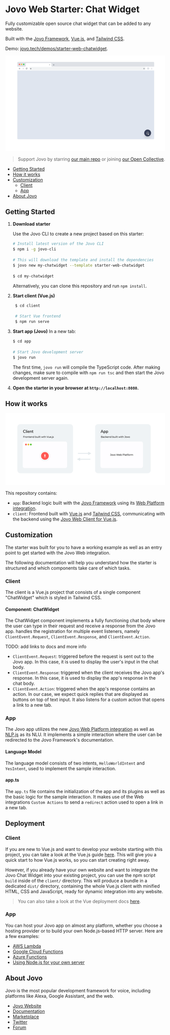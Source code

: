 # Jovo Web Starter: Chat Widget

Fully customizable open source chat widget that can be added to any website.

Built with the [Jovo Framework](https://github.com/jovotech/jovo-framework), [Vue.js](https://github.com/vuejs/vue), and [Tailwind CSS](https://github.com/tailwindlabs/tailwindcss).

Demo: [jovo.tech/demos/starter-web-chatwidget](https://www.jovo.tech/demos/starter-web-chatwidget/).

![Jovo Chat Widget](./img/starter-web-chatwidget.gif)

> Support Jovo by starring [our main repo](https://github.com/jovotech/jovo-framework) or joining [our Open Collective](https://opencollective.com/jovo-framework).

- [Getting Started](#getting-started)
- [How it works](#how-it-works)
- [Customization](#customization)
  - [Client](#client)
  - [App](#app)
- [About Jovo](#about-jovo)

## Getting Started

1.  **Download starter**

    Use the Jovo CLI to create a new project based on this starter:

    ```sh
    # Install latest version of the Jovo CLI
    $ npm i -g jovo-cli

    # This will download the template and install the dependencies
    $ jovo new my-chatwidget --template starter-web-chatwidget

    $ cd my-chatwidget
    ```

    Alternatively, you can clone this repository and run `npm install`.

2.  **Start client (Vue.js)**

    ```sh
     $ cd client

     # Start Vue frontend
     $ npm run serve
    ```

3.  **Start app (Jovo)**
    In a new tab:

    ```sh
    $ cd app

    # Start Jovo development server
    $ jovo run
    ```

    The first time, `jovo run` will compile the TypeScript code. After making changes, make sure to compile with `npm run tsc` and then start the Jovo development server again.

4.  **Open the starter in your browser at `http://localhost:8080`.**

## How it works

![Jovo Web Client to App](img/jovo-web-client-to-app.png)

This repository contains:

- `app`: Backend logic built with the [Jovo Framework](https://github.com/jovotech/jovo-framework) using its [Web Platform integration](https://github.com/jovotech/jovo-framework/tree/master/jovo-platforms/jovo-platform-web).
- `client`: Frontend built with [Vue.js](https://vuejs.org/) and [Tailwind CSS](https://tailwindcss.com/), communicating with the backend using the [Jovo Web Client for Vue.js](https://github.com/jovotech/jovo-framework/tree/master/jovo-clients/jovo-client-web-vue).

## Customization

The starter was built for you to have a working example as well as an entry point to get started with the Jovo Web integration.

The following documentation will help you understand how the starter is structured and which components take care of which tasks.

### Client

The client is a Vue.js project that consists of a single component "ChatWidget" which is styled in Tailwind CSS.

#### Component: ChatWidget

The ChatWidget component implements a fully functioning chat body where the user can type in their request and receive a response from the Jovo app. handles the registration for multiple event listeners, namely `ClientEvent.Request`, `ClientEvent.Response`, and `ClientEvent.Action`.

TODO: add links to docs and more info

- `ClientEvent.Request`: triggered before the request is sent out to the Jovo app. In this case, it is used to display the user's input in the chat body.
- `ClientEvent.Response`: triggered when the client receives the Jovo app's response. In this case, it is used to display the app's response in the chat body.
- `ClientEvent.Action`: triggered when the app's response contains an action. In our case, we expect quick replies that are displayed as buttons on top of text input. It also listens for a custom action that opens a link to a new tab.

### App

The Jovo app utilizes the new [Jovo Web Platform integration](http://jovo.tech/marketplace/jovo-platform-web) as well as [NLP.js](https://www.jovo.tech/marketplace/jovo-nlu-nlpjs) as its NLU. It implements a simple interaction where the user can be redirected to the Jovo Framework's documentation.

#### Language Model

The language model consists of two intents, `HelloWorldIntent` and `YesIntent`, used to implement the sample interaction.

#### app.ts

The `app.ts` file contains the initialization of the app and its plugins as well as the basic logic for the sample interaction. It makes use of the Web integrations `Custom Actions` to send a `redirect` action used to open a link in a new tab.

## Deployment

### Client

If you are new to Vue.js and want to develop your website starting with this project, you can take a look at the Vue.js guide [here](https://vuejs.org/v2/guide/). This will give you a quick start to how Vue.js works, so you can start creating right away.

However, if you already have your own website and want to integrate the Jovo Chat Widget into your existing project, you can use the npm script `build` inside of the `client/` directory. This will produce a bundle in a dedicated `dist/` directory, containing the whole Vue.js client with minified HTML, CSS and JavaScript, ready for dynamic integration into any website.

> You can also take a look at the Vue deployment docs [here](https://cli.vuejs.org/guide/deployment).

### App

You can host your Jovo app on almost any platform, whether you choose a hosting provider or to build your own Node.js-based HTTP server. Here are a few examples:

- [AWS Lambda](https://github.com/jovotech/jovo-framework/blob/master/docs/configuration/hosting/aws-lambda.md './https://www.jovo.tech/docs/hosting/aws-lambda')
- [Google Cloud Functions](https://github.com/jovotech/jovo-framework/blob/master/docs/configuration/hosting/google-cloud-functions.md 'https://www.jovo.tech/docs/hosting/google-cloud-functions/google-cloud-functions')
- [Azure Functions](https://github.com/jovotech/jovo-framework/blob/master/docs/configuration/hosting/azure-functions.md 'https://www.jovo.tech/docs/hosting/azure-functions')
- [Using Node.js for your own server](https://github.com/jovotech/jovo-framework/blob/master/docs/configuration/hosting/http-host.md 'https://www.jovo.tech/docs/hosting/http-host')

## About Jovo

Jovo is the most popular development framework for voice, including platforms like Alexa, Google Assistant, and the web.

- [Jovo Website](https://jovo.tech/)
- [Documentation](https://jovo.tech/docs/)
- [Marketplace](https://www.jovo.tech/marketplace/)
- [Twitter](https://twitter.com/jovotech/)
- [Forum](https://community.jovo.tech/)
